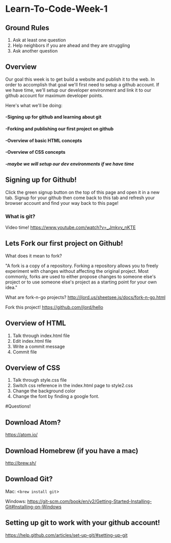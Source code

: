 # Learn-To-Code-Week-1

## Ground Rules
1. Ask at least one question
2. Help neighbors if you are ahead and they are struggling
3. Ask another question


## Overview
Our goal this week is to get build a website and publish it to the web. In order
to accomplish that goal we'll first need to setup a github account. If we have
time, we'll setup our developer environment and link it to our github account for
maximum developer points.

Here's what we'll be doing:

####  -Signing up for github and learning about git
####  -Forking and publishing our first project on github
####  -Overview of basic HTML concepts
####  -Overview of CSS concepts
#####  -maybe we will setup our dev environments if we have time


## Signing up for Github!
Click the green signup button on the top of this page and open it in a new tab.
Signup for your github then come back to this tab and refresh your browser account
and find your way back to this page!

### What is git?
Video time!
https://www.youtube.com/watch?v=_Jmkvv_nKTE


## Lets Fork our first project on Github!
What does it mean to fork?

"A fork is a copy of a repository. Forking a repository allows you to freely experiment with changes without affecting the original project. Most commonly, forks are used to either propose changes to someone else's project or to use someone else's project as a starting point for your own idea."

What are fork-n-go projects?
http://jlord.us/sheetsee.js/docs/fork-n-go.html


Fork this project!
https://github.com/jlord/hello


## Overview of HTML
  1. Talk through index.html file
  2. Edit index.html file
  3. Write a commit message
  4. Commit file

## Overview of CSS

  1. Talk through style.css file
  2. Switch css reference in the index.html page to style2.css
  3. Change the background color
  4. Change the font by finding a google font.



#Questions!


## Download Atom?
  https://atom.io/

## Download Homebrew (if you have a mac)
http://brew.sh/

## Download Git?
  Mac:
  <```brew install git```>

  Windows:
  https://git-scm.com/book/en/v2/Getting-Started-Installing-Git#Installing-on-Windows

## Setting up git to work with your github account!

  https://help.github.com/articles/set-up-git/#setting-up-git
